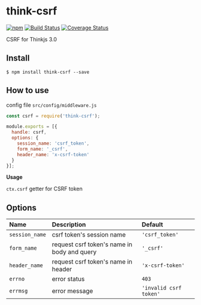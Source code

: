 # think-csrf
[![npm](https://img.shields.io/npm/v/think-csrf.svg)](https://www.npmjs.com/package/think-csrf)
[![Build Status](https://travis-ci.org/thinkjs/think-csrf.svg?branch=master)](https://travis-ci.org/thinkjs/think-csrf)
[![Coverage Status](https://coveralls.io/repos/github/thinkjs/think-csrf/badge.svg?branch=master)](https://coveralls.io/github/thinkjs/think-csrf?branch=master)

CSRF for Thinkjs 3.0

## Install

```
$ npm install think-csrf --save
```

## How to use

config file `src/config/middleware.js`

```javascript
const csrf = require('think-csrf');

module.exports = [{
  handle: csrf,
  options: {
    session_name: 'csrf_token',
    form_name: '_csrf',
    header_name: 'x-csrf-token'
  }
}];
```

**Usage**

`ctx.csrf` getter for CSRF token

## Options

| Name | Description | Default | 
| :------ | :------ | :------ |
| `session_name` | csrf token's session name | `'csrf_token'` |
| `form_name` | request csrf token's name in body and query | `'_csrf'` |
| `header_name` | request csrf token's name in header | `'x-csrf-token'` |
| `errno` | error status | `403` |
| `errmsg` | error message | `'invalid csrf token'` |
